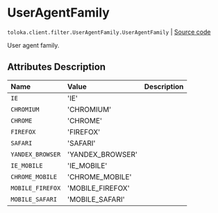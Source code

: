 # UserAgentFamily
`toloka.client.filter.UserAgentFamily.UserAgentFamily` | [Source code](https://github.com/Toloka/toloka-kit/blob/v0.1.25/src/client/filter.py#L581)

User agent family.

## Attributes Description

| Name | Value | Description |
| :------| :-----------| :----------| 
`IE`|'IE'|<p></p>
`CHROMIUM`|'CHROMIUM'|<p></p>
`CHROME`|'CHROME'|<p></p>
`FIREFOX`|'FIREFOX'|<p></p>
`SAFARI`|'SAFARI'|<p></p>
`YANDEX_BROWSER`|'YANDEX_BROWSER'|<p></p>
`IE_MOBILE`|'IE_MOBILE'|<p></p>
`CHROME_MOBILE`|'CHROME_MOBILE'|<p></p>
`MOBILE_FIREFOX`|'MOBILE_FIREFOX'|<p></p>
`MOBILE_SAFARI`|'MOBILE_SAFARI'|<p></p>
